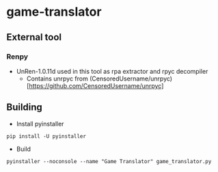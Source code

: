 # game-translator

## External tool

### Renpy

- UnRen-1.0.11d used in this tool as rpa extractor and rpyc decompiler
    - Contains unrpyc from (CensoredUsername/unrpyc)[https://github.com/CensoredUsername/unrpyc]

## Building

- Install pyinstaller

```
pip install -U pyinstaller
```

- Build

```
pyinstaller --noconsole --name "Game Translator" game_translator.py
```